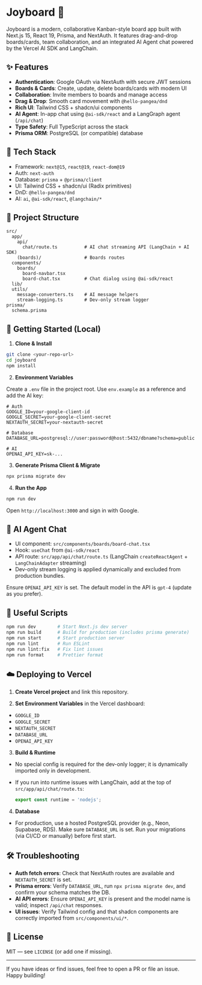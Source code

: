 # Joyboard 🧩

Joyboard is a modern, collaborative Kanban-style board app built with Next.js 15, React 19, Prisma, and NextAuth. It features drag-and-drop boards/cards, team collaboration, and an integrated AI Agent chat powered by the Vercel AI SDK and LangChain.

## ✨ Features

- __Authentication__: Google OAuth via NextAuth with secure JWT sessions
- __Boards & Cards__: Create, update, delete boards/cards with modern UI
- __Collaboration__: Invite members to boards and manage access
- __Drag & Drop__: Smooth card movement with `@hello-pangea/dnd`
- __Rich UI__: Tailwind CSS + shadcn/ui components
- __AI Agent__: In-app chat using `@ai-sdk/react` and a LangGraph agent (`/api/chat`)
- __Type Safety__: Full TypeScript across the stack
- __Prisma ORM__: PostgreSQL (or compatible) database

## 🧱 Tech Stack

- Framework: `next@15`, `react@19`, `react-dom@19`
- Auth: `next-auth`
- Database: `prisma` + `@prisma/client`
- UI: Tailwind CSS + shadcn/ui (Radix primitives)
- DnD: `@hello-pangea/dnd`
- AI: `ai`, `@ai-sdk/react`, `@langchain/*`

## 📁 Project Structure

```
src/
  app/
    api/
      chat/route.ts          # AI chat streaming API (LangChain + AI SDK)
    (boards)/                # Boards routes
  components/
    boards/
      board-navbar.tsx
      board-chat.tsx         # Chat dialog using @ai-sdk/react
  lib/
  utils/
    message-converters.ts    # AI message helpers
    stream-logging.ts        # Dev-only stream logger
prisma/
  schema.prisma
```

## 🚀 Getting Started (Local)

1) __Clone & Install__

```bash
git clone <your-repo-url>
cd joyboard
npm install
```

2) __Environment Variables__

Create a `.env` file in the project root. Use `env.example` as a reference and add the AI key:

```env
# Auth
GOOGLE_ID=your-google-client-id
GOOGLE_SECRET=your-google-client-secret
NEXTAUTH_SECRET=your-nextauth-secret

# Database
DATABASE_URL=postgresql://user:password@host:5432/dbname?schema=public

# AI
OPENAI_API_KEY=sk-...
```

3) __Generate Prisma Client & Migrate__

```bash
npx prisma migrate dev
```

4) __Run the App__

```bash
npm run dev
```

Open `http://localhost:3000` and sign in with Google.

## 🤖 AI Agent Chat

- UI component: `src/components/boards/board-chat.tsx`
- Hook: `useChat` from `@ai-sdk/react`
- API route: `src/app/api/chat/route.ts` (LangChain `createReactAgent` + `LangChainAdapter` streaming)
- Dev-only stream logging is applied dynamically and excluded from production bundles.

Ensure `OPENAI_API_KEY` is set. The default model in the API is `gpt-4` (update as you prefer).

## 🧪 Useful Scripts

```bash
npm run dev        # Start Next.js dev server
npm run build      # Build for production (includes prisma generate)
npm run start      # Start production server
npm run lint       # Run ESLint
npm run lint:fix   # Fix lint issues
npm run format     # Prettier format
```

## ☁️ Deploying to Vercel

1) __Create Vercel project__ and link this repository.

2) __Set Environment Variables__ in the Vercel dashboard:

- `GOOGLE_ID`
- `GOOGLE_SECRET`
- `NEXTAUTH_SECRET`
- `DATABASE_URL`
- `OPENAI_API_KEY`

3) __Build & Runtime__

- No special config is required for the dev-only logger; it is dynamically imported only in development.
- If you run into runtime issues with LangChain, add at the top of `src/app/api/chat/route.ts`:

  ```ts
  export const runtime = 'nodejs';
  ```

4) __Database__

- For production, use a hosted PostgreSQL provider (e.g., Neon, Supabase, RDS). Make sure `DATABASE_URL` is set. Run your migrations (via CI/CD or manually) before first start.

## 🛠️ Troubleshooting

- __Auth fetch errors__: Check that NextAuth routes are available and `NEXTAUTH_SECRET` is set.
- __Prisma errors__: Verify `DATABASE_URL`, run `npx prisma migrate dev`, and confirm your schema matches the DB.
- __AI API errors__: Ensure `OPENAI_API_KEY` is present and the model name is valid; inspect `/api/chat` responses.
- __UI issues__: Verify Tailwind config and that shadcn components are correctly imported from `src/components/ui/*`.

## 📜 License

MIT — see `LICENSE` (or add one if missing).

---

If you have ideas or find issues, feel free to open a PR or file an issue. Happy building!
